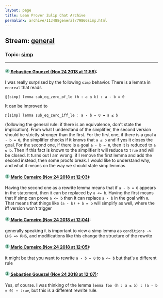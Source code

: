 ```yaml
---
layout: page
title: Lean Prover Zulip Chat Archive 
permalink: archive/113488general/79866simp.html
---
```


## Stream: [general](index.html)
### Topic: [simp](79866simp.html)

---

#### [![Click to go to Zulip](../../assets/img/zulip2.png) Sebastien Gouezel (Nov 24 2018 at 11:59)](https://leanprover.zulipchat.com/#narrow/stream/113488-general/topic/simp/near/148272942):
I was really surprised by the following `simp` behavior. There is a lemma in `ennreal` that reads
```lean
@[simp] lemma sub_eq_zero_of_le (h : a ≤ b) : a - b = 0
```
It can be improved to
```lean
@[simp] lemma sub_eq_zero_iff_le : a - b = 0 ↔ a ≤ b
```
(following the general rule: if there is an equivalence, don't state the implication). From what I understand of the simplifier, the second version should be strictly stronger than the first. For the first one, if there is a goal `a - b = 0`, the simplifier checks if it knows that `a ≤ b` and if yes it closes the goal. For the second one, if there is a goal `a - b = 0`, then it is reduced to `a ≤ b`. Then if this fact is known to the simplifier it will reduce to `true` and will be closed.
It turns out I am wrong: if I remove the first lemma and add the second instead, then some proofs break. I would like to understand why, and what it means on the way we should state simp lemmas.

#### [![Click to go to Zulip](../../assets/img/zulip2.png) Mario Carneiro (Nov 24 2018 at 12:03)](https://leanprover.zulipchat.com/#narrow/stream/113488-general/topic/simp/near/148273070):
Having the second one as a rewrite lemma means that if `a - b = 0` appears in the statement, then it can be replaced by `a <= b`. Having the first means that if simp can prove `a <= b` then it can replace `a - b` in the goal with `0`. That means that things like `(a - b) + b = b` will simplify as well, where the iff version won't trigger

#### [![Click to go to Zulip](../../assets/img/zulip2.png) Mario Carneiro (Nov 24 2018 at 12:04)](https://leanprover.zulipchat.com/#narrow/stream/113488-general/topic/simp/near/148273147):
generally speaking it is important to view a simp lemma as `conditions -> LHS => RHS`, and modifications like this change the structure of the rewrite

#### [![Click to go to Zulip](../../assets/img/zulip2.png) Mario Carneiro (Nov 24 2018 at 12:05)](https://leanprover.zulipchat.com/#narrow/stream/113488-general/topic/simp/near/148273161):
it might be that you want to rewrite `a - b = 0` to `a <= b` but that's a different rule

#### [![Click to go to Zulip](../../assets/img/zulip2.png) Sebastien Gouezel (Nov 24 2018 at 12:07)](https://leanprover.zulipchat.com/#narrow/stream/113488-general/topic/simp/near/148273252):
Yes, of course. I was thinking of the lemma `lemma foo (h : a ≤ b) : (a - b = 0) ↔ true`, but this is a different rewrite rule.

